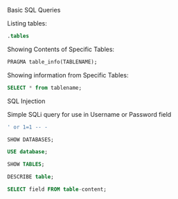 Basic SQL Queries

Listing tables:

~~~sql
.tables
~~~

Showing Contents of Specific Tables:

~~~sql
PRAGMA table_info(TABLENAME);
~~~

Showing information from Specific Tables:

~~~sql
SELECT * from tablename;
~~~

SQL Injection

Simple SQLi query for use in Username or Password field

~~~sql
' or 1=1 -- -
~~~

~~~sql
SHOW DATABASES;

USE database;

SHOW TABLES;

DESCRIBE table;

SELECT field FROM table-content;
~~~
